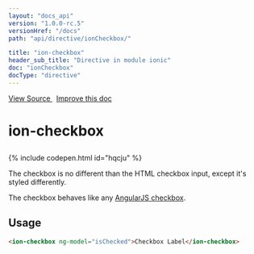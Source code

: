 ```yaml
---
layout: "docs_api"
version: "1.0.0-rc.5"
versionHref: "/docs"
path: "api/directive/ionCheckbox/"

title: "ion-checkbox"
header_sub_title: "Directive in module ionic"
doc: "ionCheckbox"
docType: "directive"
---
```


<div class="improve-docs">
  <a href='https://github.com/driftyco/ionic-v1/blob/master/js/angular/directive/checkbox.js#L2'>
    View Source
  </a>
  &nbsp;
  <a href='http://github.com/driftyco/ionic/edit/master/js/angular/directive/checkbox.js#L2'>
    Improve this doc
  </a>
</div>




<h1 class="api-title">

  ion-checkbox



</h1>


{% include codepen.html id="hqcju" %}




The checkbox is no different than the HTML checkbox input, except it's styled differently.

The checkbox behaves like any [AngularJS checkbox](http://docs.angularjs.org/api/ng/input/input[checkbox]).








  
<h2 id="usage">Usage</h2>
  
```html
<ion-checkbox ng-model="isChecked">Checkbox Label</ion-checkbox>
```
  
  

  





